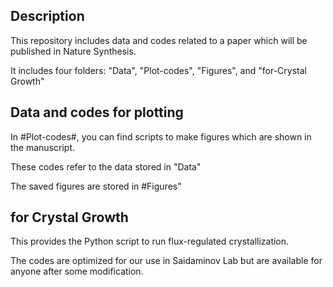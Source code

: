 ## Description
This repository includes data and codes related to a paper which will be published in Nature Synthesis.

It includes four folders: "Data", "Plot-codes", "Figures", and "for-Crystal Growth"

## Data and codes for plotting
In #Plot-codes#, you can find scripts to make figures which are shown in the manuscript.

These codes refer to the data stored in "Data"

The saved figures are stored in #Figures"

## for Crystal Growth
This provides the Python script to run flux-regulated crystallization.

The codes are optimized for our use in Saidaminov Lab but are available for anyone after some modification.
